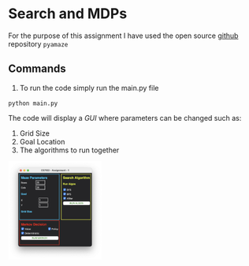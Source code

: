# Search and MDPs

For the purpose of this assignment I have used the open source [github](https://github.com/MAN1986/pyamaze) repository `pyamaze`

## Commands
1. To run the code simply run the main.py file
```
python main.py
```

The code will display a _GUI_ where parameters can be changed such as:
1. Grid Size
2. Goal Location
3. The algorithms to run together

<img src="./images/GUI.png" height="200">

